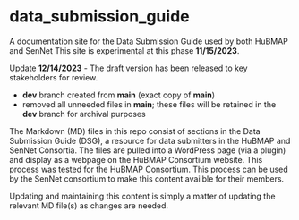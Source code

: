 # data_submission_guide
A documentation site for the Data Submission Guide used by both HuBMAP and SenNet
This site is experimental at this phase **11/15/2023**.

Update **12/14/2023** - The draft version has been released to key stakeholders for review.
- **dev** branch created from **main** (exact copy of **main**)
- removed all unneeded files in **main**; these files will be retained in the **dev** branch for archival purposes

The Markdown (MD) files in this repo consist of sections in the Data Submission Guide (DSG), a resource for data submitters in the HuBMAP and SenNet Consortia.
The files are pulled into a WordPress page (via a plugin) and display as a webpage on the HuBMAP Consortium website. This process was tested for the HuBMAP Consortium. 
This process can be used by the SenNet consortium to make this content availble for their members.

Updating and maintaining this content is simply a matter of updating the relevant MD file(s) as changes are needed.
